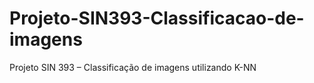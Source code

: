 # Projeto-SIN393-Classificacao-de-imagens
Projeto SIN 393 – Classificação de imagens utilizando K-NN
